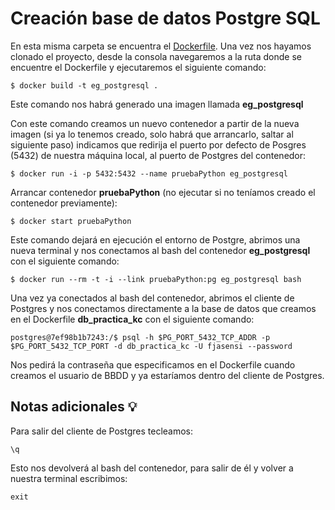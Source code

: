 # Creación base de datos Postgre SQL
En esta misma carpeta se encuentra el [Dockerfile](Dockerfile). Una vez nos hayamos clonado el proyecto, desde la consola navegaremos a la ruta donde se encuentre el Dockerfile y ejecutaremos el siguiente comando:
```
$ docker build -t eg_postgresql .
```
Este comando nos habrá generado una imagen llamada **eg_postgresql**

Con este comando creamos un nuevo contenedor a partir de la nueva imagen (si ya lo tenemos creado, solo habrá que arrancarlo, saltar al siguiente paso) indicamos que redirija el puerto por defecto de Posgres (5432) de nuestra máquina local, al puerto de Postgres del contenedor:
```
$ docker run -i -p 5432:5432 --name pruebaPython eg_postgresql
```
Arrancar contenedor **pruebaPython** (no ejecutar si no teníamos creado el contenedor previamente):
```
$ docker start pruebaPython
```
Este comando dejará en ejecución el entorno de Postgre, abrimos una nueva terminal y nos conectamos al bash del contenedor **eg_postgresql** con el siguiente comando:
```
$ docker run --rm -t -i --link pruebaPython:pg eg_postgresql bash
```
Una vez ya conectados al bash del contenedor, abrimos el cliente de Postgres y nos conectamos directamente a la base de datos que creamos en el Dockerfile **db_practica_kc** con el siguiente comando:
```
postgres@7ef98b1b7243:/$ psql -h $PG_PORT_5432_TCP_ADDR -p $PG_PORT_5432_TCP_PORT -d db_practica_kc -U fjasensi --password
```
Nos pedirá la contraseña que especificamos en el Dockerfile cuando creamos el usuario de BBDD y ya estaríamos dentro del cliente de Postgres.

## Notas adicionales 💡
Para salir del cliente de Postgres tecleamos:
```
\q
```
Esto nos devolverá al bash del contenedor, para salir de él y volver a nuestra terminal escribimos:
```
exit
```